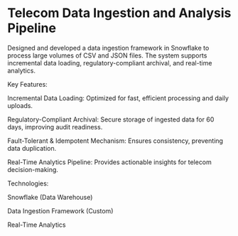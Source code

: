 # Telecom Data Ingestion and Analysis Pipeline
 
Designed and developed a data ingestion framework in Snowflake to process large volumes of CSV and JSON files. The system supports incremental data loading, regulatory-compliant archival, and real-time analytics.

Key Features:

Incremental Data Loading: Optimized for fast, efficient processing and daily uploads.

Regulatory-Compliant Archival: Secure storage of ingested data for 60 days, improving audit readiness.

Fault-Tolerant & Idempotent Mechanism: Ensures consistency, preventing data duplication.

Real-Time Analytics Pipeline: Provides actionable insights for telecom decision-making.

Technologies:

Snowflake (Data Warehouse)

Data Ingestion Framework (Custom)

Real-Time Analytics

